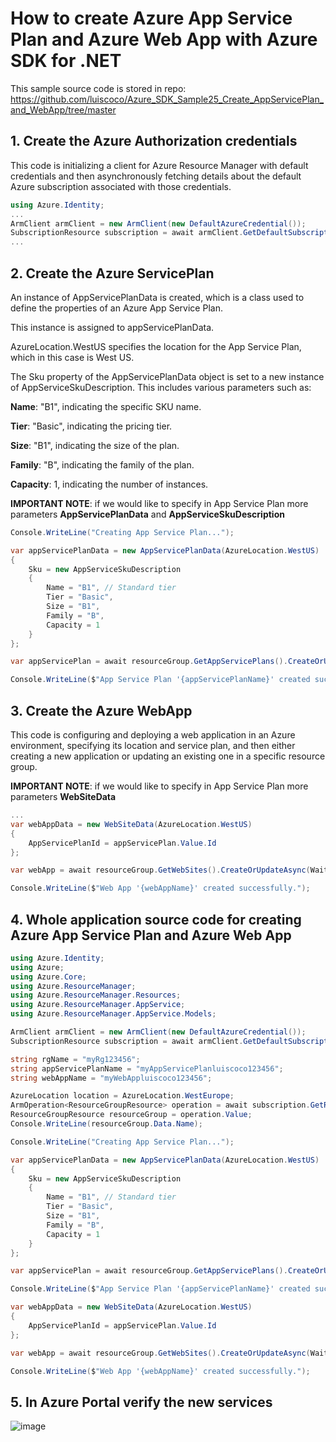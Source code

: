 # How to create Azure App Service Plan and Azure Web App with Azure SDK for .NET

This sample source code is stored in repo: https://github.com/luiscoco/Azure_SDK_Sample25_Create_AppServicePlan_and_WebApp/tree/master

## 1. Create the Azure Authorization credentials

This code is initializing a client for Azure Resource Manager with default credentials and then asynchronously fetching details about the default Azure subscription associated with those credentials.

```csharp
using Azure.Identity;
...
ArmClient armClient = new ArmClient(new DefaultAzureCredential());
SubscriptionResource subscription = await armClient.GetDefaultSubscriptionAsync();
...
```

## 2. Create the Azure ServicePlan

An instance of AppServicePlanData is created, which is a class used to define the properties of an Azure App Service Plan. 

This instance is assigned to appServicePlanData.

AzureLocation.WestUS specifies the location for the App Service Plan, which in this case is West US.

The Sku property of the AppServicePlanData object is set to a new instance of AppServiceSkuDescription. This includes various parameters such as:

**Name**: "B1", indicating the specific SKU name.

**Tier**: "Basic", indicating the pricing tier.

**Size**: "B1", indicating the size of the plan.

**Family**: "B", indicating the family of the plan.

**Capacity**: 1, indicating the number of instances.

**IMPORTANT NOTE**: if we would like to specify in App Service Plan more parameters **AppServicePlanData** and **AppServiceSkuDescription**

```csharp
Console.WriteLine("Creating App Service Plan...");

var appServicePlanData = new AppServicePlanData(AzureLocation.WestUS)
{
    Sku = new AppServiceSkuDescription
    {
        Name = "B1", // Standard tier
        Tier = "Basic",
        Size = "B1",
        Family = "B",
        Capacity = 1
    }
};

var appServicePlan = await resourceGroup.GetAppServicePlans().CreateOrUpdateAsync(WaitUntil.Completed, appServicePlanName, appServicePlanData);

Console.WriteLine($"App Service Plan '{appServicePlanName}' created successfully.");
```

## 3. Create the Azure WebApp

This code is configuring and deploying a web application in an Azure environment, specifying its location and service plan, and then either creating a new application or updating an existing one in a specific resource group.

**IMPORTANT NOTE**: if we would like to specify in App Service Plan more parameters **WebSiteData**

```csharp
...
var webAppData = new WebSiteData(AzureLocation.WestUS)
{
    AppServicePlanId = appServicePlan.Value.Id
};

var webApp = await resourceGroup.GetWebSites().CreateOrUpdateAsync(WaitUntil.Completed, webAppName, webAppData);

Console.WriteLine($"Web App '{webAppName}' created successfully.");
```

## 4. Whole application source code for creating Azure App Service Plan and Azure Web App

```csharp
using Azure.Identity;
using Azure;
using Azure.Core;
using Azure.ResourceManager;
using Azure.ResourceManager.Resources;
using Azure.ResourceManager.AppService;
using Azure.ResourceManager.AppService.Models;

ArmClient armClient = new ArmClient(new DefaultAzureCredential());
SubscriptionResource subscription = await armClient.GetDefaultSubscriptionAsync();

string rgName = "myRg123456";
string appServicePlanName = "myAppServicePlanluiscoco123456";
string webAppName = "myWebAppluiscoco123456";

AzureLocation location = AzureLocation.WestEurope;
ArmOperation<ResourceGroupResource> operation = await subscription.GetResourceGroups().CreateOrUpdateAsync(WaitUntil.Completed, rgName, new ResourceGroupData(location));
ResourceGroupResource resourceGroup = operation.Value;
Console.WriteLine(resourceGroup.Data.Name);

Console.WriteLine("Creating App Service Plan...");

var appServicePlanData = new AppServicePlanData(AzureLocation.WestUS)
{
    Sku = new AppServiceSkuDescription
    {
        Name = "B1", // Standard tier
        Tier = "Basic",
        Size = "B1",
        Family = "B",
        Capacity = 1
    }
};

var appServicePlan = await resourceGroup.GetAppServicePlans().CreateOrUpdateAsync(WaitUntil.Completed, appServicePlanName, appServicePlanData);

Console.WriteLine($"App Service Plan '{appServicePlanName}' created successfully.");

var webAppData = new WebSiteData(AzureLocation.WestUS)
{
    AppServicePlanId = appServicePlan.Value.Id
};

var webApp = await resourceGroup.GetWebSites().CreateOrUpdateAsync(WaitUntil.Completed, webAppName, webAppData);

Console.WriteLine($"Web App '{webAppName}' created successfully.");
```

## 5. In Azure Portal verify the new services

![image](https://github.com/luiscoco/Azure_SDK_Sample25_Create_AppServicePlan_and_WebApp/assets/32194879/aad6b8b6-ad69-44ab-b358-20f0ccae7070)




